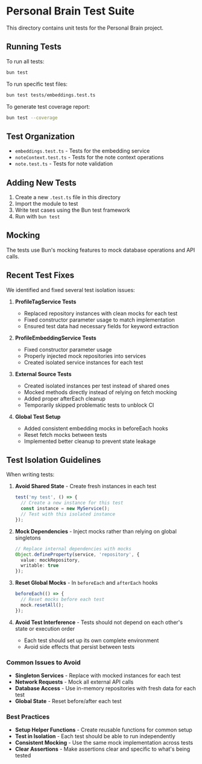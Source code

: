 # Personal Brain Test Suite

This directory contains unit tests for the Personal Brain project.

## Running Tests

To run all tests:

```bash
bun test
```

To run specific test files:

```bash
bun test tests/embeddings.test.ts
```

To generate test coverage report:

```bash
bun test --coverage
```

## Test Organization

- `embeddings.test.ts` - Tests for the embedding service
- `noteContext.test.ts` - Tests for the note context operations
- `note.test.ts` - Tests for note validation

## Adding New Tests

1. Create a new `.test.ts` file in this directory
2. Import the module to test
3. Write test cases using the Bun test framework
4. Run with `bun test`

## Mocking

The tests use Bun's mocking features to mock database operations and API calls.

## Recent Test Fixes

We identified and fixed several test isolation issues:

1. **ProfileTagService Tests**
   - Replaced repository instances with clean mocks for each test
   - Fixed constructor parameter usage to match implementation
   - Ensured test data had necessary fields for keyword extraction

2. **ProfileEmbeddingService Tests**
   - Fixed constructor parameter usage
   - Properly injected mock repositories into services
   - Created isolated service instances for each test

3. **External Source Tests**
   - Created isolated instances per test instead of shared ones
   - Mocked methods directly instead of relying on fetch mocking
   - Added proper afterEach cleanup
   - Temporarily skipped problematic tests to unblock CI

4. **Global Test Setup**
   - Added consistent embedding mocks in beforeEach hooks
   - Reset fetch mocks between tests
   - Implemented better cleanup to prevent state leakage

## Test Isolation Guidelines

When writing tests:

1. **Avoid Shared State** - Create fresh instances in each test
   ```typescript
   test('my test', () => {
     // Create a new instance for this test
     const instance = new MyService();
     // Test with this isolated instance
   });
   ```

2. **Mock Dependencies** - Inject mocks rather than relying on global singletons
   ```typescript
   // Replace internal dependencies with mocks
   Object.defineProperty(service, 'repository', {
     value: mockRepository,
     writable: true
   });
   ```

3. **Reset Global Mocks** - In `beforeEach` and `afterEach` hooks
   ```typescript
   beforeEach(() => {
     // Reset mocks before each test
     mock.resetAll();
   });
   ```

4. **Avoid Test Interference** - Tests should not depend on each other's state or execution order
   - Each test should set up its own complete environment
   - Avoid side effects that persist between tests

### Common Issues to Avoid

- **Singleton Services** - Replace with mocked instances for each test
- **Network Requests** - Mock all external API calls
- **Database Access** - Use in-memory repositories with fresh data for each test
- **Global State** - Reset before/after each test

### Best Practices

- **Setup Helper Functions** - Create reusable functions for common setup
- **Test in Isolation** - Each test should be able to run independently
- **Consistent Mocking** - Use the same mock implementation across tests
- **Clear Assertions** - Make assertions clear and specific to what's being tested